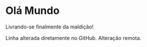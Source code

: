# Olá Mundo

 Livrando-se finalmente da maldição!
 
Linha alterada diretamente no GitHub. Alteração remota.
